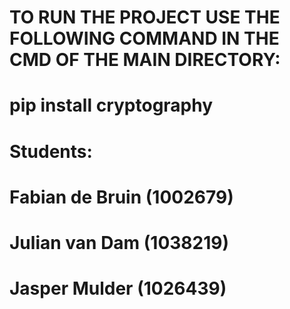 # TO RUN THE PROJECT USE THE FOLLOWING COMMAND IN THE CMD OF THE MAIN DIRECTORY:
# pip install cryptography



# Students:
# Fabian de Bruin (1002679)
# Julian van Dam (1038219)
# Jasper Mulder (1026439)

